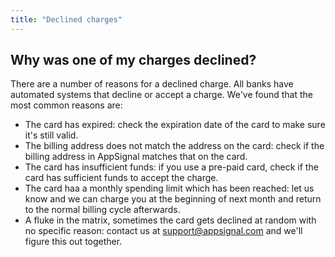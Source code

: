 ```yaml
---
title: "Declined charges"
---
```


## Why was one of my charges declined?

There are a number of reasons for a declined charge. All banks have automated systems that decline or accept a charge. We've found that the most common reasons are:

* The card has expired: check the expiration date of the card to make sure it's still valid.
* The billing address does not match the address on the card: check if the billing address in AppSignal matches that on the card.
* The card has insufficient funds: if you use a pre-paid card, check if the card has sufficient funds to accept the charge.
* The card haa a monthly spending limit which has been reached: let us know and we can charge you at the beginning of next month and return to the normal billing cycle afterwards.
* A fluke in the matrix, sometimes the card gets declined at random with no specific reason: contact us at <a href="mailto:support@appsignal.com">support@appsignal.com</a> and we'll figure this out together.

